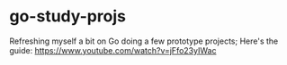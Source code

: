 # go-study-projs

Refreshing myself a bit on Go doing a few prototype projects;
Here's the guide: https://www.youtube.com/watch?v=jFfo23yIWac
